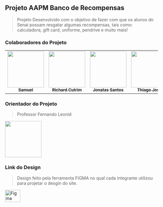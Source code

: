 ## Projeto AAPM Banco de Recompensas

>Projeto Desenvolvido com o objetivo de fazer com que os alunos do Senai possam resgatar algumas recompensas, tais como: calculadora, gift card, uniforme, pendrive e muito mais!

### Colaboradores do Projeto 


<table>
  <tr>
    <td align="center">
      <a href="https://github.com/samuel-santinelli">
        <img src="https://github.com/samuel-santinelli.png" height="120px" width="120px"<br>
        <sub>
          <b>Samuel</b>
        </sub>
      </a>
    </td>
    <td align="center">
      <a href="https://github.com/1chard">
        <img src="https://github.com/1chard.png" height="120px" width="120px"<br>
        <sub>
          <b>Richard Cutrim </b>
        </sub>
      </a>
    </td>
    <td align="center">
      <a href="https://github.com/JonatasNs1">
        <img src="https://github.com/JonatasNs1.png" height="120px" width="120px"<br>
        <sub>
          <b>Jonatas Santos</b>
        </sub>
      </a>
    </td>
    <td align="center">
      <a href="https://github.com/thiagoJoseB">
        <img src="https://github.com/thiagoJoseB.png" height="120px" width="120px"<br>
        <sub>
          <b>Thiago José</b>
        </sub>
      </a>
    </td>
  </tr>
</table>

### Orientador do Projeto
 >Professor Fernando Leonid
 <a href="https://github.com/fernandoleonid">
        <img src="https://github.com/fernandoleonid.png" height="120px" width="120px"<br>
 </a>
 
 ### Link do Design 
 > Design feito pela ferramenta FIGMA no qual cada integrante utilizou para projetar o desgin do site.
   <a href="https://www.figma.com/file/N0WCOSSakYfAPx05ySFsjh/Project-AAPM?node-id=92%3A8">
  <img align="center" alt="Figma" height="40" width="50"src="https://cdn.jsdelivr.net/gh/devicons/devicon/icons/figma/figma-original.svg">
 </a>
 
